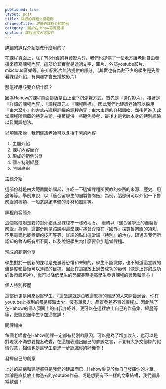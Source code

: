 ```yaml
---
published: true
layout: post
title: 詳細的課程介紹範例
chineseTitle: 詳細的課程介紹範例
category: 關於在Hahow募資開課
section: 課程圖文內容製作
---
```

 

詳細的課程介紹是做什麼用的？

在課程頁面上，除了有3分鐘的募資影片外，我們也提供了一個地方讓老師自由發揮來撰寫課程內容。這部份其實就是透過文字、圖片、外部youtube影片、mixcloud音樂等，來介紹影片無法提供的部分。（其實也有為數不少的學生是先看看課程介紹，有興趣才會去播放影片）

那這裡應該要介紹什麼？

因為Hahow的課程頁面排版是由上至下的瀏覽方式，首先是『課程影片』，接著是『詳細的課程內容』、『課程單元』、『課程目標』，因此我們也建議老師可以採用『由大至小』的方式來建構詳細的課程內容：由大主題的介紹開始，然後再進入此堂課程所涵蓋的特定主題，接著提供一些範例參考，最後才是老師本身的特別經驗以及開課想法。

以項目來說，我們建議老師可以含括下列的內容

1.  主題介紹
2.  課程內容簡介
3.  現成的範例分享
4.  個人特別經歷
5.  開課緣由

主題介紹

這部份就是由大範圍開始講起，介紹一下這堂課程所要教的東西的來源、歷史、用途等等。舉例來說，以『適合留學生的自製魯肉飯』為例，這部份可以介紹一下魯肉飯的種類、一般來說該準備的食材和器具等。

課程內容簡介

這個階段則是要特別介紹此堂課程不一樣的地方。 繼續以『適合留學生的自製魯肉飯』為例，這部份則是該說明這堂課程將會介紹在『國外』採買魯肉飯的須知、不用電鍋也能煮飯的技巧等等，詳細的點出這堂課『特別』的地方，跟過去我們所認知的魯肉飯有所不同，以及說服學生為什麼要參加這堂課程。

現成的範例分享

學生對於一個新的課程是充滿著恐懼和未知的。學生不認識你，也不知道這堂課的難易度和最後可以達成的目標。因此在這裡放上過去成功的範例（像是上述的成功的魯肉飯照片），就可以降低學生的恐懼甚至提高學生參與課程的興趣和信心！

個人特別經歷

這部份更是用來說服學生，『這堂課就是由我這麼樣的經歷的人來開最適合，你在youtube上找到的都是經驗太少、沒有說服力、品質參差不齊的課程』。因此除了在Hahow的個人頁面上的自我介紹外，更可以在這裡放上自己的作品集、經歷等等，更能說服學生參加這堂課！

開課緣由

每個老師會在Hahow開課一定都有特別的原因。可以是為了增加收入，也可以是對現狀不滿想要提出改變。在這裡表達出自己的肺腑之言，不要有太多文鄒鄒的假情假意，相信也是讓學生更進一步認識你的好機會！ 

發揮自己的創意

上述的結構和建議都只是我們的建議而已。Hahow樂見於你自己發揮你的才華，無論是直接放上你過去的youtube作品、或是想要有不一樣的文章結構，我們都非常歡迎！
